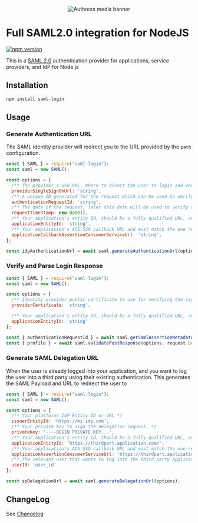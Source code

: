 <p id="main" align="center">
  <img src="https://authress.io/static/images/linkedin-banner.png" alt="Authress media banner">
</p>

# Full SAML2.0 integration for NodeJS
[![npm version](https://badge.fury.io/js/saml-login.svg)](http://badge.fury.io/js/saml-login)

This is a [SAML 2.0](http://en.wikipedia.org/wiki/SAML_2.0) authentication provider for applications, service providers, and IdP for Node.js

## Installation
```sh
npm install saml-login
```

## Usage

### Generate Authentication URL

The SAML identity provider will redirect you to the URL provided by the `path` configuration.

```javascript
const { SAML } = require("saml-login");
const saml = new SAML();

const options = {
  /** The provider's SSO URL. Where to direct the user to login and verify their identity. */
  providerSingleSignOnUrl: 'string',
  /** A unique ID generated for the request which can be used to verify later that the response is valid. If not specified an ID will be generated automatically. */
  authenticationRequestId: 'string',
  /** The date of the request, later this date will be used to verify the response, if it is not provided here, it will automatically generated. */
  requestTimestamp: new Date(),
  /** Your application's entity Id, should be a fully qualified URL, and must match the application entityId specified to the IdP.  */
  applicationEntityId: 'string',
  /** Your application's ACS SSO callback URL and must match the one registered with the IdP. This URL will receive the response from the IdP and must return a 302. */
  applicationCallbackAssertionConsumerServiceUrl: 'string',
};

const idpAuthenticationUrl = await saml.generateAuthenticationUrl(options);
```

### Verify and Parse Login Response
```javascript
const { SAML } = require("saml-login");
const saml = new SAML();

const options = {
  /** Identity provider public certificate to use for verifying the signature of the SAML Response. */
  providerCertificate: 'string',

  /** Your application's entity Id, should be a fully qualified URL, and must match the application entityId specified to the IdP, used to verify the response.  */
  applicationEntityId: 'string'
};

const { authenticationRequestId } = await saml.getSamlAssertionMetadata(request.body);
const { profile } = await saml.validatePostResponse(options, request.body);
```

### Generate SAML Delegation URL
When the user is already logged into your application, and you want to log the user into a third party using their existing authentication. This generates the SAML Payload and URL to redirect the user to

```js
const { SAML } = require("saml-login");
const saml = new SAML();

const options = {
  /** Your platforms IdP Entity ID or URL */
  issuerEntityId: 'https://my.idp.com',
  /** Your private key to sign the delegation request. */
  privateKey: '----BEGIN PRIVATE KEY...',
  /** Your application's entity Id, should be a fully qualified URL, and must match the application entityId specified to the IdP.  */
  applicationEntityId: 'https://thirdpart.application.com/',
  /** Your application's ACS SSO callback URL and must match the one registered with the IdP. This URL will receive the response from the IdP and must return a 302. */
  applicationAssertionConsumerServiceUrl: 'https://thirdpart.application.com/saml',
  /** The relevant user that wants to log into the third party application. */
  userId: 'user_id'
};

const spDelegationUrl = await saml.generateDelegationUrl(options);
```

## ChangeLog

See [Changelog](https://github.com/authress/saml-login.js/blob/master/CHANGELOG.md)
